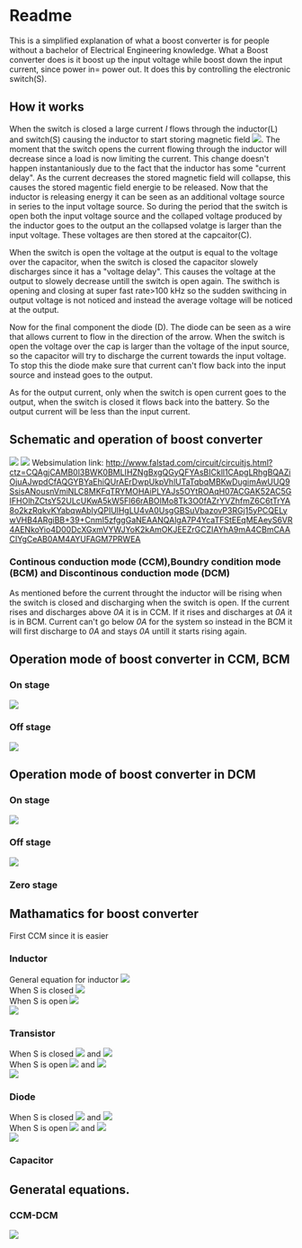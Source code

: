 # Readme
This is a simplified explanation of what a boost converter is for people without a bachelor of Electrical Engineering knowledge. What a Boost converter does is it boost up the input voltage while boost down the input current, since power in= power out. It does this by controlling the electronic switch(S). 

## How it works
When the switch is closed a large current _I_ flows through the inductor(L) and switch(S) causing the inductor to start storing magnetic field                         <img src="https://render.githubusercontent.com/render/math?math=\frac{1}{2}LI^{2}">. The moment that the switch opens the current flowing through the inductor will decrease since a load is now limiting the current. This change doesn't happen instantaniously due to the fact that the inductor has some "current delay". As the current decreases the stored magnetic field will collapse, this causes the stored magentic field energie to be released. Now that the inductor is releasing energy it can be seen as an additional voltage source in series to the input voltage source. So during the period that the switch is open both the input voltage source and the collaped voltage produced by the inductor goes to the output an the collapsed volatge is larger than the input voltage. These voltages are then stored at the capcaitor(C).  

When the switch is open the voltage at the output is equal to the voltage over the capacitor, when the switch is closed the capacitor slowely discharges since it has a "voltage delay". This causes the voltage at the output to slowely decrease untill the switch is open again. The swithch is opening and closing at super fast rate>100 kHz so the sudden swithcing in output voltage is not noticed and instead the average voltage will be noticed at the output.

Now for the final component the diode (D). The diode can be seen as a wire that allows current to flow in the direction of the arrow. When the switch is open the voltage over the cap is larger than the voltage of the input source, so the capacitor will try to discharge the current towards the input voltage. To stop this the diode make sure that current can't flow back into the input source and instead goes to the output.

As for the output current, only when the switch is open current goes to the output, when the switch is closed it flows back into the battery. So the output current will be less than the input current.

## Schematic and operation of boost converter
![](Images/Boost_converter_schematics.jpg)
![](Images/Boost_converter.gif)
Websimulation link:
http://www.falstad.com/circuit/circuitjs.html?ctz=CQAgjCAMB0l3BWK0BMLIHZNgBxgQGyQFYAsBICkll1CApgLRhgBQAZiOjuAJwpdCfAQGYBYaEhiQUrAErDwpUkpVhlUTaTqbqMBKwDugimAwUUQ9SsisANousnVmiNLC8MKFqTRYMOHAiPLYAJs5OYtROAqH07ACGAK52AC5GIFHOlhZCtsY52ULcUKwA5kW5Fl66rABOIMo8Tk3O0fAZrYVZhfmZ6C6tTrYA8o2kzRqkvKYabqwAblyQPIUlHgLU4vA0UsgGBSuVbazovP3RGj15yPCQELywVHB4ARgiBB+39+CnmI5zfggGaNEAANQAlgA7P4YcaTFStEEqMEAeyS6VR4AENkoYio4D00DcXGxmVYWJYoK2kAmOKJEEZrGCZIAYhA9mA4CBmCAACIYgCeAB0AM4AYUFAGM7PRWEA
### Continous conduction mode (CCM),Boundry condition mode (BCM) and Discontinous conduction mode (DCM)
As mentioned before the current throught the inductor will be rising when the switch is closed and discharging when the switch is open. If the current rises and discharges above _0A_ it is in CCM. If it rises and discharges at _0A_ it is in BCM. Current can't go below _0A_ for the system so instead in the BCM it will first discharge to _0A_ and stays _0A_ untill it starts rising again. 

## Operation mode of boost converter in CCM, BCM
### On stage
![](Images/Boost_converter_ON_mode.jpg)
### Off stage
![](Images/Boost_converter_OFF_mode.jpg)

## Operation mode of boost converter in DCM
### On stage
![](Images/Boost_converter_ON_mode.jpg)
### Off stage
![](Images/Boost_converter_OFF_mode.jpg)
### Zero stage

## Mathamatics for boost converter
First CCM since it is easier
### Inductor
General equation for inductor <img src="https://render.githubusercontent.com/render/math?math=I_L=\frac{1}{L}\int_{t_2}^{t_1} V_L \,dt"> <br />
When S is closed  <img src="https://render.githubusercontent.com/render/math?math=V_L=V_{in}"> <br />
When S is open  <img src="https://render.githubusercontent.com/render/math?math=V_L=V_{in}-V_{out}"> <br />
![](Images/CCM_Inductor_Plots.svg)

### Transistor
When S is closed <img src="https://render.githubusercontent.com/render/math?math=V_S=0"> and <img src="https://render.githubusercontent.com/render/math?math=I_S=I_L"> <br />
When S is open <img src="https://render.githubusercontent.com/render/math?math=V_S=V_{out}"> and <img src="https://render.githubusercontent.com/render/math?math=I_S=0"> <br />
![](Images/CCM_Transistor_Plots.svg)

### Diode
When S is closed <img src="https://render.githubusercontent.com/render/math?math=V_D=-V_{out}"> and <img src="https://render.githubusercontent.com/render/math?math=I_D=0"> <br />
When S is open <img src="https://render.githubusercontent.com/render/math?math=V_S=V_{forward\_drop}"> and <img src="https://render.githubusercontent.com/render/math?math=I_S=I_L"> <br />
![](Images/CCM_Diode_Plots.svg)

### Capacitor

## Generatal equations. 

### CCM-DCM
![](Images/CCM-BCM-Equations.jpg)
